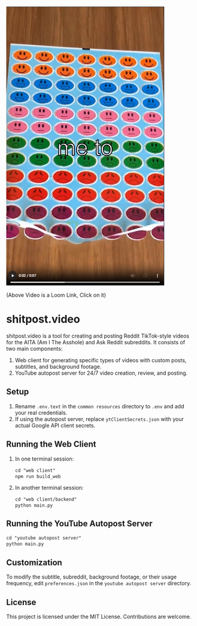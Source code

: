 [![Cover](https://github.com/KrishOnGH/shitpost.video/blob/c1dc325a6ea0cab1fc3207c9f55e8b4deb3c7f03/image.png)](https://www.loom.com/share/e66411b5f1084862be3291763d19c8c1?sid=373bb510-6b08-4f6c-b38e-cdfb9aaca0bc)

(Above Video is a Loom Link, Click on it)

# shitpost.video

shitpost.video is a tool for creating and posting Reddit TikTok-style videos for the AITA (Am I The Asshole) and Ask Reddit subreddits. It consists of two main components:

1. Web client for generating specific types of videos with custom posts, subtitles, and background footage.
2. YouTube autopost server for 24/7 video creation, review, and posting.

## Setup

1. Rename `.env.text` in the `common resources` directory to `.env` and add your real credentials.
2. If using the autopost server, replace `ytClientSecrets.json` with your actual Google API client secrets.

## Running the Web Client

1. In one terminal session:
   ```
   cd "web client"
   npm run build_web
   ```

2. In another terminal session:
   ```
   cd "web client/backend"
   python main.py
   ```

## Running the YouTube Autopost Server

```
cd "youtube autopost server"
python main.py
```

## Customization

To modify the subtitle, subreddit, background footage, or their usage frequency, edit `preferences.json` in the `youtube autopost server` directory.

## License

This project is licensed under the MIT License. Contributions are welcome.
